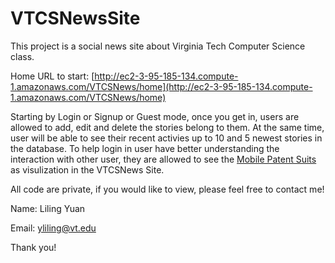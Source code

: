 # VTCSNewsSite
This project is a social news site about Virginia Tech Computer Science class.

Home URL to start: [http://ec2-3-95-185-134.compute-1.amazonaws.com/VTCSNews/home](http://ec2-3-95-185-134.compute-1.amazonaws.com/VTCSNews/home)

Starting by Login or Signup or Guest mode, once you get in, users are allowed to add, edit and delete the stories belong to them. At the same time, user will be able to see their recent activies up to 10 and 5 newest stories in the database. 
To help login in user have better understanding the interaction with other user, they are allowed to see the [Mobile Patent Suits](http://bl.ocks.org/mbostock/1153292) as visulization in the VTCSNews Site.

All code are private, if you would like to view, please feel free to contact me!

Name: Liling Yuan

Email: yliling@vt.edu

Thank you!
